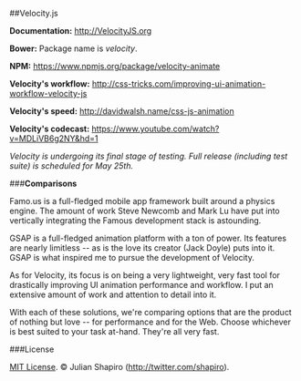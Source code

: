 ##Velocity.js

**Documentation:** http://VelocityJS.org

**Bower:**
Package name is *velocity*.

**NPM:**
https://www.npmjs.org/package/velocity-animate

**Velocity's workflow:** http://css-tricks.com/improving-ui-animation-workflow-velocity-js

**Velocity's speed:** http://davidwalsh.name/css-js-animation

**Velocity's codecast:** https://www.youtube.com/watch?v=MDLiVB6g2NY&hd=1

*Velocity is undergoing its final stage of testing. Full release (including test suite) is scheduled for May 25th.*

###**Comparisons**

Famo.us is a full-fledged mobile app framework built around a physics engine. The amount of work Steve Newcomb and Mark Lu have put into vertically integrating the Famous development stack is astounding.

GSAP is a full-fledged animation platform with a ton of power. Its features are nearly limitless -- as is the love its creator (Jack Doyle) puts into it. GSAP is what inspired me to pursue the development of Velocity.

As for Velocity, its focus is on being a very lightweight, very fast tool for drastically improving UI animation performance and workflow. I put an extensive amount of work and attention to detail into it.

With each of these solutions, we're comparing options that are the product of nothing but love -- for performance and for the Web. Choose whichever is best suited to your task at-hand. They're all very fast.

###License

[MIT License](LICENSE). © Julian Shapiro (http://twitter.com/shapiro).
